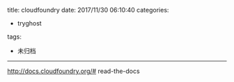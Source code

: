title: cloudfoundry
date: 2017/11/30 06:10:40
categories:
 - tryghost

tags:
 - 未归档 



---

http://docs.cloudfoundry.org/# read-the-docs



